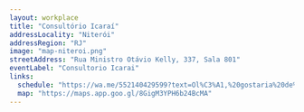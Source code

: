 ```yaml
---
layout: workplace
title: "Consultório Icaraí"
addressLocality: "Niterói"
addressRegion: "RJ"
image: "map-niteroi.png"
streetAddress: "Rua Ministro Otávio Kelly, 337, Sala 801"
eventLabel: "Consultorio Icarai"
links:
  schedule: "https://wa.me/552140429599?text=Ol%C3%A1,%20gostaria%20de%20marcar%20uma%20consulta%20com%20a%20dra.%20Hanna%20Vasconcelos%20no%20Consult%C3%B3rio%20Icara%C3%AD."
  map: "https://maps.app.goo.gl/8GigM3YPH6b24BcMA"
---
```

